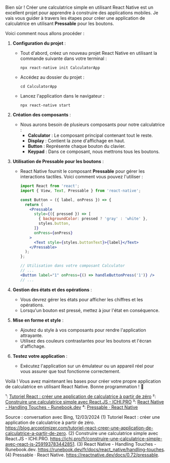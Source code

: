 Bien sûr ! Créer une calculatrice simple en utilisant React Native est un excellent projet pour apprendre à construire des applications mobiles. Je vais vous guider à travers les étapes pour créer une application de calculatrice en utilisant **Pressable** pour les boutons.

Voici comment nous allons procéder :

1. **Configuration du projet** :
    - Tout d'abord, créez un nouveau projet React Native en utilisant la commande suivante dans votre terminal :
        ```
        npx react-native init CalculatorApp
        ```
    - Accédez au dossier du projet :
        ```
        cd CalculatorApp
        ```
    - Lancez l'application dans le navigateur :
        ```
        npx react-native start
        ```

2. **Création des composants** :
    - Nous aurons besoin de plusieurs composants pour notre calculatrice :
        - **Calculator** : Le composant principal contenant tout le reste.
        - **Display** : Contient la zone d'affichage en haut.
        - **Button** : Représente chaque bouton du clavier.
        - **Keypad** : Dans ce composant, nous mettrons tous les boutons.

3. **Utilisation de Pressable pour les boutons** :
    - React Native fournit le composant **Pressable** pour gérer les interactions tactiles. Voici comment vous pouvez l'utiliser :
        ```jsx
        import React from 'react';
        import { View, Text, Pressable } from 'react-native';

        const Button = ({ label, onPress }) => {
          return (
            <Pressable
              style={({ pressed }) => [
                { backgroundColor: pressed ? 'gray' : 'white' },
                styles.button,
              ]}
              onPress={onPress}
            >
              <Text style={styles.buttonText}>{label}</Text>
            </Pressable>
          );
        };

        // Utilisation dans votre composant Calculator
        // ...
        <Button label="1" onPress={() => handleButtonPress('1')} />
        // ...
        ```

4. **Gestion des états et des opérations** :
    - Vous devrez gérer les états pour afficher les chiffres et les opérations.
    - Lorsqu'un bouton est pressé, mettez à jour l'état en conséquence.

5. **Mise en forme et style** :
    - Ajoutez du style à vos composants pour rendre l'application attrayante.
    - Utilisez des couleurs contrastantes pour les boutons et l'écran d'affichage.

6. **Testez votre application** :
    - Exécutez l'application sur un émulateur ou un appareil réel pour vous assurer que tout fonctionne correctement.

Voilà ! Vous avez maintenant les bases pour créer votre propre application de calculatrice en utilisant React Native. Bonne programmation ! 🚀

¹: [Tutoriel React : créer une application de calculatrice à partir de zéro](https://blog.arcoptimizer.com/tutoriel-react-creer-une-application-de-calculatrice-a-partir-de-zero)
²: [Construire une calculatrice simple avec React.JS - ICHI.PRO](https://ichi.pro/fr/construire-une-calculatrice-simple-avec-react-js-259193783442851)
³: [React Native - Handling Touches - Runebook.dev](https://runebook.dev/fr/docs/react_native/handling-touches)
⁴: [Pressable · React Native](https://reactnative.dev/docs/0.72/pressable)

Source : conversation avec Bing, 12/03/2024
(1) Tutoriel React : créer une application de calculatrice à partir de zéro. https://blog.arcoptimizer.com/tutoriel-react-creer-une-application-de-calculatrice-a-partir-de-zero.
(2) Construire une calculatrice simple avec React.JS - ICHI.PRO. https://ichi.pro/fr/construire-une-calculatrice-simple-avec-react-js-259193783442851.
(3) React Native - Handling Touches - Runebook.dev. https://runebook.dev/fr/docs/react_native/handling-touches.
(4) Pressable · React Native. https://reactnative.dev/docs/0.72/pressable.